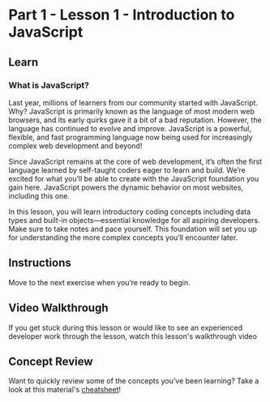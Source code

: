 # Part 1 - Lesson 1 - Introduction to JavaScript

## Learn

### What is JavaScript?

Last year, millions of learners from our community started with JavaScript. Why? JavaScript is primarily known as the language of most modern web browsers, and its early quirks gave it a bit of a bad reputation. However, the language has continued to evolve and improve. JavaScript is a powerful, flexible, and fast programming language now being used for increasingly complex web development and beyond! 

Since JavaScript remains at the core of web development, it’s often the first language learned by self-taught coders eager to learn and build. We’re excited for what you’ll be able to create with the JavaScript foundation you gain here. JavaScript powers the dynamic behavior on most websites, including this one. 

In this lesson, you will learn introductory coding concepts including data types and built-in objects—essential knowledge for all aspiring developers. Make sure to take notes and pace yourself. This foundation will set you up for understanding the more complex concepts you’ll encounter later.

## Instructions

Move to the next exercise when you’re ready to begin.

## Video Walkthrough

If you get stuck during this lesson or would like to see an experienced developer work through the lesson, watch this lesson's walkthrough video

## Concept Review

Want to quickly review some of the concepts you’ve been learning? Take a look at this material's [cheatsheet](https://www.codecademy.com/learn/introduction-to-javascript/modules/learn-javascript-introduction/cheatsheet)!